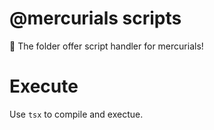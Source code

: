 # @mercurials scripts

🚀 The folder offer script handler for mercurials!

# Execute

Use `tsx` to compile and exectue.